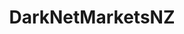 ---
title: DarkNetMarketsNZ
crosslinks:
- AlphaBayMarket
- livven
- DrRopataBreakDown
- DarkNetMarkets
- DNMSuperlist
- darknetmarkets
---